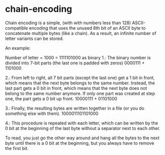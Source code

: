 # chain-encoding
Chain encoding is a simple, (with with numbers less than 128) ASCII-compatible encoding that uses the unused 8th bit of an ASCII byte to concatenate multiple bytes (like a chain).
As a result, an infinite number of letter variants can be stored.

An example:

Number of letter = 1000 = 1111101000 as binary
1.: The binary number is divided into 7-bit parts (the last one is padded with zeros)
    0000111 + 1101000
    
2.: From left to right, all 7 bit parts (except the last one) get a 1 bit in front, which means that the next byte belongs to the
    same number.
    Instead, the last part gets a 0 bit in front, which means that the next byte does not belong to the same number anymore.
    If only one part was created at step one, the part gets a 0 bit up front.
    10000111 + 01101000
    
3.: Finally, the resulting bytes are written together in a file (or you do something else with them).
    1000011101101000
    
4.: This procedure is repeated with each letter, which can be written by the 0 bit at the beginning of the last byte without a
    separator next to each other.
    
To read, you just go the other way around and hang all the bytes to the next byte until there is a 0 bit at the beginning, but you
always have to remove the first bit.

